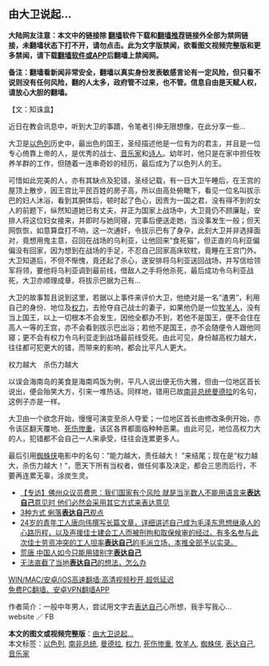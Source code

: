  <h2>由大卫说起…</h2> <p class="notice"><b>大陆网友注意：本文中的链接除 <a href="https://github.com/bannedbook/fanqiang" >翻墙</a>软件下载和<a href="https://github.com/killgcd/justmysocks/blob/master/README.md">翻墙推荐</a>链接外全部为禁网链接，未翻墙状态下打不开，请勿点击。此为文字版禁闻，欲看图文视频完整版和更多禁闻，请下载<a href="https://github.com/bannedbook/fanqiang">翻墙软件或APP</a>后翻墙上禁闻网。</p><p>备注：翻墙看新闻非常安全，翻墙以真实身份发表敏感言论有一定风险，但只看不说则没有任何风险，翻的人太多，政府管不过来，也不管。信息自由是天赋人权，请放心大胆的翻墙。</b></p>  <div class="entry">  <p>【文：知诛盒】</p> <p>近日在教会讯息中，听到大卫的事蹟，令笔者引伸无限想像，在此分享一些&#8230;</p>  <p>大卫是<a href="https://www.bannedbook.org/bnews/tag/%e4%bb%a5%e8%89%b2%e5%88%97/" class="st_tag internal_tag" rel="tag" title="标签 以色列 下的日志">以色列</a>历史中，最出色的国王，圣经描述他是一位有为的君主，并且是一位专心倚靠上帝的人，是优秀的战士、<a href="https://www.bannedbook.org/bnews/tag/%E9%9F%B3%E4%B9%90%E5%AE%B6/" class="st_tag internal_tag" rel="tag" title="标签 音乐家 下的日志">音乐家</a>和<span class='wp_keywordlink'><a href="https://www.bannedbook.org/forum11/topic295.html" title="禁片：诗人的悲歌" target="_blank">诗人</a></span>。幼年时，他只是在家中担任牧养羊群的工作，但随着一连串奇妙的经历，最后成为了以色列人的王。</p> <p>可惜如此完美的人，亦有其缺点及犯错，圣经记载，有一日大卫午睡后，在王宫的屋顶上散步，因王宫比平民百姓的房子高，所以由高处俯瞰下，看见一位名叫拔示巴的妇人沐浴，看到其胴体后，顿时起了色心，因贵为一国之君，没有得不到的女人的前题下，纵然知道她已有丈夫，并正为国家上战场中，大卫竟仍不顾廉耻，安排人将这位妇女接来，并即时与她同寝，完事后便送走她，当没事发生一般；但天网恢恢，如意算盘打不响，这一次通奸，令拔示巴有了身孕，此刻大卫并非选择面对，竟想用鬼主意，召回在战场的乌利亚，让他回来“食死猫”，但正直的乌利亚偏偏没有回家，因为想到在战场的手足，不忍自己回家高床软枕，竟睡在王宫门外。大卫知道后，不但不惭愧，竟还起了杀心，遂安排将乌利亚送回战场，并写信给领军将领，要他将乌利亚调到最前线，借敌人之手将他杀死，最后成功令乌利亚战死，大卫亦顺理成章，将拔示巴据为己有&#8230;</p>  <p>大卫的故事暂且说到这里，若据以上事件来评价大卫，他绝对是一名“渣男”，利用自己的身份、地位及<a href="https://www.bannedbook.org/bnews/tag/%E6%9D%83%E5%8A%9B/" class="st_tag internal_tag" rel="tag" title="标签 权力 下的日志">权力</a>，去抢夺自己战士的妻子，如果他仍是一位<a href="https://www.bannedbook.org/bnews/tag/%e7%89%a7%e7%be%8a%e4%ba%ba/" class="st_tag internal_tag" rel="tag" title="标签 牧羊人 下的日志">牧羊人</a>，没有当上国王，以上一切根本不会发生，因他全都办不到，若他不是国王，便不会住在高人一等的王宫，亦不会看到拔示巴出浴；若他不是国王，亦不会随便令人跟他同寝；更不会有权力令乌利亚走到战场最前线受死。由此可见，身份越高权力越大，往往都可犯更大的错，而带来的影响，都会比平凡人更大。</p> <p>权力越大　杀伤力越大</p>  <p>以误会海南岛的美食是海南鸡饭为例，平凡人说出便无伤大雅，但由一位地区首长说出，便会贻笑大方，引来一堆热话。同样地，错用已故<a href="https://www.bannedbook.org/bnews/tag/%E5%8D%97%E9%9D%9E%E6%80%BB%E7%BB%9F/" class="st_tag internal_tag" rel="tag" title="标签 南非总统 下的日志">南非总统</a><a href="https://www.bannedbook.org/bnews/tag/%E6%9B%BC%E5%BE%B7%E6%8B%89/" class="st_tag internal_tag" rel="tag" title="标签 曼德拉 下的日志">曼德拉</a>的名句，这例子亦是一样。</p> <p>大卫由一个欲念开始，慢慢可演变至杀人夺爱；一位地区首长由修改条例开始，亦令该区翻天覆地、<a href="https://www.bannedbook.org/bnews/tag/%E6%AD%BB%E4%BC%A4%E6%83%A8%E9%87%8D/" class="st_tag internal_tag" rel="tag" title="标签 死伤惨重 下的日志">死伤惨重</a>，该区各界都面临种种恶果。由此可见，地位高权力大的人，犯错都不会自己一人来承受，往往会连累更多人。</p>  <p>最后引用<a href="https://www.bannedbook.org/bnews/tag/%E8%9C%98%E8%9B%9B%E4%BE%A0/" class="st_tag internal_tag" rel="tag" title="标签 蜘蛛侠 下的日志">蜘蛛侠</a>电影中的名句：“能力越大，责任越大！ ”来结尾；现在是“权力越大，杀伤力越大！”，愿天下所有当权者，做任何事及决定，都会三思而后行，不要再连累无辜，涂炭生灵。</p> <ul class='op-related-articles' title='相关阅读'> <li><a href='https://www.bannedbook.org/bnews/bannedvideo/20210125/1474219.html' target='_blank'>【专访】佛州众议员费恩：我们国家有个风险 就是当半数人不能用语言来<b>表达自己</b>意见时 他们必然会采用其它方式来表达意见</a></li> <li><a href='https://www.bannedbook.org/bnews/lifebaike/20190529/1135258.html' target='_blank'>3种方式 俐落<b>表达自己</b>观点</a></li> <li><a href='https://www.bannedbook.org/bnews/renquan/xgmyd/20180521/1045545.html' target='_blank'>24岁的青年工人唐向伟撰写长篇文章，详细讲述自己成为毛泽东思想继承人的心路历程，以及声援佳士建会工人而被刑拘和取保候审的经过。有多名参与此次佳士劳资冲突的工人坦率<b>表达自己</b>的毛派立场，本推全部予以实录。</a></li> <li><a href='https://www.bannedbook.org/bnews/cbnews/20180910/995691.html' target='_blank'>荒唐 中国人如今只能用错别字<b>表达自己</b></a></li> <li><a href='https://www.bannedbook.org/bnews/lifebaike/20140305/661506.html' target='_blank'>无法直截了当地<b>表达自己</b>的想法，怎么办</a></li> </ul> <p class="texttj"> <a href="https://github.com/bannedbook/fanqiang/wiki/V2ray%E6%9C%BA%E5%9C%BA" target="_blank">WIN/MAC/安卓/iOS高速翻墙:高清视频秒开,超低延迟</a><br/> <a href="https://github.com/bannedbook/fanqiang/wiki/%E7%A6%81%E9%97%BB%E7%BD%91%E5%AE%89%E5%8D%93%E7%BF%BB%E5%A2%99%E6%96%B0%E9%97%BBAPP" target="_blank">免费PC翻墙、安卓VPN翻墙APP</a></p><p> 作者简介：一般中年男人，尝试用文字去<a href="https://www.bannedbook.org/bnews/tag/%E8%A1%A8%E8%BE%BE%E8%87%AA%E5%B7%B1/" class="st_tag internal_tag" rel="tag" title="标签 表达自己 下的日志">表达自己</a>心所想，我手写我心&#8230;website ／ FB</p><a name='sharetosocial'></a>       <div><b>本文的图文或视频完整版</b>：<a href='https://www.bannedbook.org/bnews/comments/20210426/1533668.html'>由大卫说起…</a></div>  </div><!--END ENTRY--> <div class="postfooter"> <div>本文标签：<a href="https://www.bannedbook.org/bnews/tag/%e4%bb%a5%e8%89%b2%e5%88%97/" rel="tag">以色列</a>, <a href="https://www.bannedbook.org/bnews/tag/%E5%8D%97%E9%9D%9E%E6%80%BB%E7%BB%9F/" rel="tag">南非总统</a>, <a href="https://www.bannedbook.org/bnews/tag/%E6%9B%BC%E5%BE%B7%E6%8B%89/" rel="tag">曼德拉</a>, <a href="https://www.bannedbook.org/bnews/tag/%E6%9D%83%E5%8A%9B/" rel="tag">权力</a>, <a href="https://www.bannedbook.org/bnews/tag/%E6%AD%BB%E4%BC%A4%E6%83%A8%E9%87%8D/" rel="tag">死伤惨重</a>, <a href="https://www.bannedbook.org/bnews/tag/%e7%89%a7%e7%be%8a%e4%ba%ba/" rel="tag">牧羊人</a>, <a href="https://www.bannedbook.org/bnews/tag/%E8%9C%98%E8%9B%9B%E4%BE%A0/" rel="tag">蜘蛛侠</a>, <a href="https://www.bannedbook.org/bnews/tag/%E8%A1%A8%E8%BE%BE%E8%87%AA%E5%B7%B1/" rel="tag">表达自己</a>, <a href="https://www.bannedbook.org/bnews/tag/%E9%9F%B3%E4%B9%90%E5%AE%B6/" rel="tag">音乐家</a></div>  </div><!--END POSTFOOTER--> 